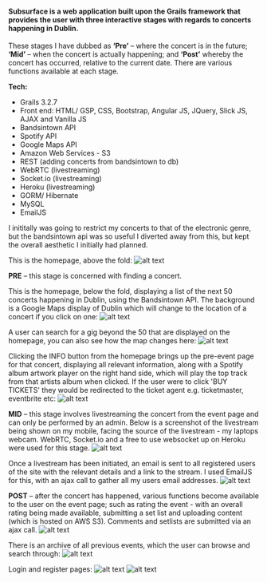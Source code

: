 #### Subsurface is a web application built upon the Grails framework that provides the user with three interactive stages with regards to concerts happening in Dublin. 

These stages I have dubbed as **‘Pre’** – where the concert is in the future; **‘Mid’** – when the concert is actually happening; and **‘Post’** whereby the concert has occurred, relative to the current date. There are various functions available at each stage.

**Tech:** 
* Grails 3.2.7
* Front end: HTML/ GSP, CSS, Bootstrap, Angular JS, JQuery, Slick JS, AJAX and Vanilla JS
* Bandsintown API
* Spotify API
* Google Maps API
* Amazon Web Services - S3
* REST (adding concerts from bandsintown to db)
* WebRTC (livestreaming)
* Socket.io (livestreaming)
* Heroku (livestreaming)
* GORM/ Hibernate
* MySQL
* EmailJS


I inititally was going to restrict my concerts to that of the electronic genre, but the bandsintown api was so useful I diverted away from this, but kept the overall aesthetic I initially had planned. 

This is the homepage, above the fold:
![alt text](http://i.imgur.com/Sl4b4Yh.gif)


**PRE** – this stage is concerned with finding a concert. 

This is the homepage, below the fold, displaying a list of the next 50 concerts happening in Dublin, using the Bandsintown API. The background is a Google Maps display of Dublin which will change to the location of a concert if you click on one:
![alt text](http://i.imgur.com/blBZQKg.png)

A user can search for a gig beyond the 50 that are displayed on the homepage, you can also see how the map changes here:
![alt text](http://imgur.com/7WGagTi.png)

Clicking the INFO button from the homepage brings up the pre-event page for that concert, displaying all relevant information, along with a Spotify album artwork player on the right hand side, which will play the top track from that artists album when clicked. If the user were to click 'BUY TICKETS' they would be redirected to the ticket agent e.g. ticketmaster, eventbrite etc:
![alt text](http://i.imgur.com/CWJFFAG.png)


**MID** – this stage involves livestreaming the concert from the event page and can only be performed by an admin. Below is a screenshot of the livestream being shown on my mobile, facing the source of the livestream - my laptops webcam. WebRTC, Socket.io and a free to use websocket up on Heroku were used for this stage.
![alt text](http://i.imgur.com/vGCnhKG.png)

Once a livestream has been initiated, an email is sent to all registered users of the site with the relevant details and a link to the stream. I used EmailJS for this, with an ajax call to gather all my users email addresses.
![alt text](http://i.imgur.com/VZTieUd.png)


**POST** – after the concert has happened, various functions become available to the user on the event page; such as rating the event - with an overall rating being made available, submitting a set list and uploading content (which is hosted on AWS S3). Comments and setlists are submitted via an ajax call.
![alt text](http://i.imgur.com/zWohuS4.png)

There is an archive of all previous events, which the user can browse and search through:
![alt text](http://i.imgur.com/9pmOHBb.png)



Login and register pages:
![alt text](http://i.imgur.com/skhEjj3.png)
![alt text](http://i.imgur.com/PNuNnei.png)

